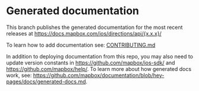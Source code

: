 # Generated documentation
This branch publishes the generated documentation for the most recent releases at https://docs.mapbox.com/ios/directions/api/{x.x.x}/

To learn how to add documentation see: [CONTRIBUTING.md](https://github.com/mapbox/mapbox-navigation-android/blob/master/CONTRIBUTING.md)

In addition to deploying documentation from this repo, you may also need to update version constants in https://github.com/mapbox/ios-sdk/ and https://github.com/mapbox/help/. To learn more about how generated docs work, see: https://github.com/mapbox/documentation/blob/hey-pages/docs/generated-docs.md.
